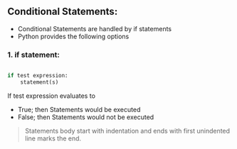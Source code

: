 ## Conditional Statements:

* Conditional Statements are handled by if statements
* Python provides the following options

### 1. if statement:

```python

if test expression:
    statement(s)
```
If test expression evaluates to
 * True; then Statements would be executed
 * False; then Statements would not be executed
  
> Statements body start with indentation and ends with first unindented line marks the end.
